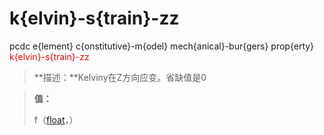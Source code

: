 # k{elvin}-s{train}-zz
pcdc e{lement} c{onstitutive}-m{odel} mech{anical}-bur{gers} prop{erty} <span style='color: red;'>k{elvin}-s{train}-zz</span>
> **描述：**Kelviny在Z方向应变。省缺值是0

> 
> **值：**
> 
> f（[float](数据类型/float/)，）

